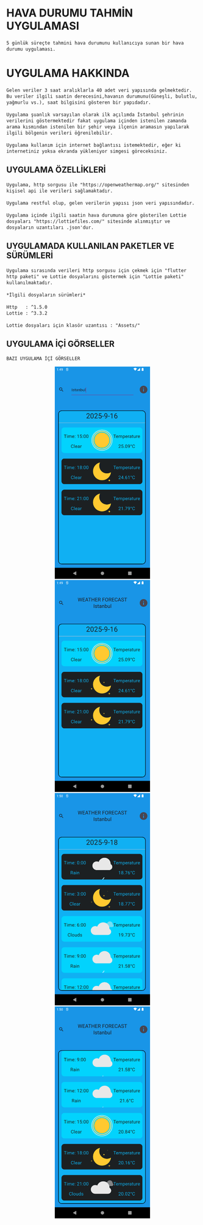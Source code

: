 # HAVA DURUMU TAHMİN UYGULAMASI

    5 günlük süreçte tahmini hava durumunu kullanıcıya sunan bir hava durumu uygulaması.



# UYGULAMA HAKKINDA
    
    Gelen veriler 3 saat aralıklarla 40 adet veri yapısında gelmektedir. Bu veriler ilgili saatin derecesini,havanın durumunu(Güneşli, bulutlu, yağmurlu vs.), saat bilgisini gösteren bir yapıdadır.

    Uygulama şuanlık varsayılan olarak ilk açılımda İstanbul şehrinin verilerini göstermektedir fakat uygulama içinden istenilen zamanda arama kısmından istenilen bir şehir veya ilçenin aramasın yapılarak ilgili bölgenin verileri öğrenilebilir.

    Uygulama kullanım için internet bağlantısı istemektedir, eğer ki internetiniz yoksa ekranda yükleniyor simgesi göreceksiniz.



## UYGULAMA ÖZELLİKLERİ

    Uygulama, http sorgusu ile "https://openweathermap.org/" sitesinden kişisel api ile verileri sağlamaktadır.

    Uygulama restful olup, gelen verilerin yapısı json veri yapısındadır.

    Uygulama içinde ilgili saatin hava durumuna göre gösterilen Lottie dosyaları "https://lottiefiles.com/" sitesinde alınmıştır ve dosyaların uzantıları .json'dur.



## UYGULAMADA KULLANILAN PAKETLER VE SÜRÜMLERİ

    Uygulama sırasında verileri http sorgusu için çekmek için "flutter http paketi" ve Lottie dosyalarını göstermek için "Lottie paketi" kullanılmaktadır.

    *İlgili dosyaların sürümleri*

    Http   : ^1.5.0
    Lottie : ^3.3.2

    Lottie dosyaları için klasör uzantısı : "Assets/"



## UYGULAMA İÇİ GÖRSELLER

    BAZI UYGULAMA İÇİ GÖRSELLER

<p align="center">
  <img src="screenshots/app1.png" width="250" />
  <br>
  <img src="screenshots/app2.png" width="250" />
  <br>
  <img src="screenshots/app3.png" width="250" />
  <br>
  <img src="screenshots/app4.png" width="250" />
</p>